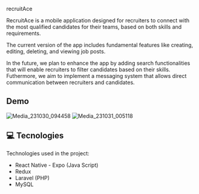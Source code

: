 
recruitAce 

RecruitAce is a mobile application designed for recruiters to connect with the most qualified candidates for their teams, based on both skills and requirements. 

The current version of the app includes fundamental features like creating, editing, deleting, and viewing job posts. 

In the future, we plan to enhance the app by adding search functionalities that will enable recruiters to  filter candidates based on their skills. Futhermore, we aim to implement a messaging system that allows direct communication between recruiters and candidates.

## Demo

![Media_231030_094458](https://github.com/OpenZeppelin/openzeppelin-contracts/assets/109417931/da378969-ade7-4d09-80b4-4e228bc45763)
![Media_231031_005118](https://github.com/OpenZeppelin/openzeppelin-contracts/assets/109417931/329982e8-e39d-40ba-b413-669b966e48d5)

<h2>💻 Tecnologies</h2>

Technologies used in the project:

*   React Native - Expo (Java Script)
*   Redux
*   Laravel (PHP)
*   MySQL



